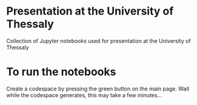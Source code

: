 # Presentation at the University of Thessaly

Collection of Jupyter notebooks used for presentation at the University of Thessaly

# To run the notebooks
Create a codespace by pressing the green button on the main page. Wait while the codespace generates, this may take a few minutes...
